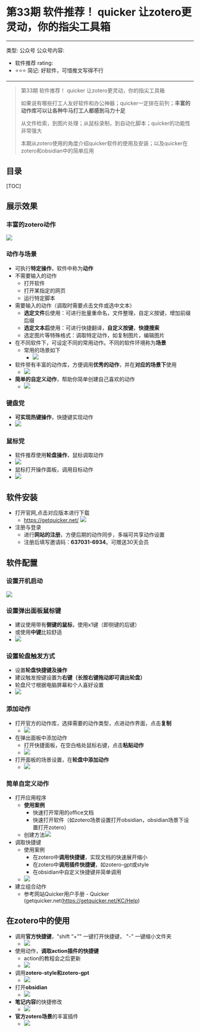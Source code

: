 # 第33期 软件推荐！ quicker 让zotero更灵动，你的指尖工具箱

---
类型: 公众号
公众号内容:
  - 软件推荐
rating:
  - ⭐⭐⭐
简记: 好软件，可惜推文写得不行
---

>第33期 软件推荐！ quicker 让zotero更灵动，你的指尖工具箱
>
>如果说有哪些打工人友好软件和办公神器；quicker一定排在前列；**丰富的动作库可以让各种牛马打工人都感到马力十足**
>
>从文件检索，到图片处理；从鼠标录制，到自动化脚本；quicker的功能性非常强大
>
>本期从zotero使用的角度介绍quicker软件的使用及安装；以及quicker在zotero和obsidian中的简单应用

## 目录

[TOC]

## 展示效果

### 丰富的zotero动作

![](https://pic-go-42.oss-cn-guangzhou.aliyuncs.com/img/20231211200352.png)

### 动作与场景

- 可执行**特定操作**，软件中称为**动作**
- 不需要输入的动作
	- 打开软件
	- 打开某指定的网页
	- 运行特定脚本
- 需要输入的动作（调取时需要点击文件或选中文本）
	- **选定文件**后使用：可进行批量重命名，文件整理，自定义按键，增加前缀后缀
	- **选定文本后**使用：可进行快捷翻译，**自定义按键**，**快捷搜索**
	- 选定图片等特殊格式：调取特定动作，如复制图片，编辑图片
- 在不同软件下，可设定不同的常用动作。不同的软件环境称为**场景**
	- 常用的场景如下
		- ![](https://pic-go-42.oss-cn-guangzhou.aliyuncs.com/img/20231211184405.png)
- 软件带有丰富的动作库，方便调用**优秀的动作**，并在**对应的场景下**使用
	- ![](https://pic-go-42.oss-cn-guangzhou.aliyuncs.com/img/20231211184459.png)
- **简单的自定义动作**，帮助你简单创建自己喜欢的动作
	- ![](https://pic-go-42.oss-cn-guangzhou.aliyuncs.com/img/20231211185832.png)

### 键盘党

- **可实现热键操作**，快捷键实现动作
- ![](https://pic-go-42.oss-cn-guangzhou.aliyuncs.com/img/20231211183824.png)

### 鼠标党

- 软件推荐使用**轮盘操作**，鼠标调取动作
- ![](https://pic-go-42.oss-cn-guangzhou.aliyuncs.com/img/GIF%202023-12-11%2018-31-09.gif)
- 鼠标打开操作面板，调用目标动作
- ![](https://pic-go-42.oss-cn-guangzhou.aliyuncs.com/img/20231211201113.png)

## 软件安装

- 打开官网,点击对应版本进行下载
	- https://getquicker.net/ ![](https://pic-go-42.oss-cn-guangzhou.aliyuncs.com/img/20231211190216.png)
- 注册与登录
	- 进行**网站的注册**，方便后期的动作同步，多端可共享动作设置
	- 注册后填写邀请码：**637031-6934**。可赠送30天会员

## 软件配置

### 设置开机启动

![](https://pic-go-42.oss-cn-guangzhou.aliyuncs.com/img/20231211190647.png)

### 设置弹出面板鼠标键

- 建议使用带有**侧键的鼠标**，使用x1键（即侧键的后键）
- 或使用**中键**比较舒适
- ![](https://pic-go-42.oss-cn-guangzhou.aliyuncs.com/img/20231211191236.png)

### 设置轮盘触发方式

- 设置**轮盘快捷键及操作**
- 建议触发按键设置为**右键（长按右键拖动即可调出轮盘）**
- 轮盘尺寸根据电脑屏幕和个人喜好设置
- ![](https://pic-go-42.oss-cn-guangzhou.aliyuncs.com/img/20231211191446.png)

### 添加动作

- 打开官方的动作库，选择需要的动作类型，点进动作界面，点击**复制**
	- ![](https://pic-go-42.oss-cn-guangzhou.aliyuncs.com/img/20231211192020.png)
- 在弹出面板中添加动作
	- 打开快捷面板，在空白格处鼠标右键，点击**粘贴动作**
	- ![](https://pic-go-42.oss-cn-guangzhou.aliyuncs.com/img/20231211192302.png)
- 打开面板的场景设置，在**轮盘中添加动作**
	- ![](https://pic-go-42.oss-cn-guangzhou.aliyuncs.com/img/20231211192923.png)

### 简单自定义动作

- 打开应用程序
	- **使用案例**
		- 快速打开常用的office文档
		- 快速打开软件（如zotero场景设置打开obsidian，obsidian场景下设置打开zotero）
	- 创建方法![](https://pic-go-42.oss-cn-guangzhou.aliyuncs.com/img/20231211193249.png)
- 调取快捷键
	- 使用案例
		- 在zotero中**调用快捷键**，实现文档的快速展开缩小
		- 在zotero中**调用插件快捷键**，如zotero-gpt或style
		- 在obsidian中自定义快捷键并简单调用
	- ![](https://pic-go-42.oss-cn-guangzhou.aliyuncs.com/img/20231211193715.png)
- 建立组合动作
	- 参考网站Quicker用户手册 - Quicker (getquicker.net(https://getquicker.net/KC/Help)

## 在zotero中的使用

- 调用**官方快捷键**，"shift “+”" 一键打开快捷键， "-" 一键缩小文件夹
	- ![](https://pic-go-42.oss-cn-guangzhou.aliyuncs.com/img/GIF%202023-12-11%2019-45-13.gif)
- 使用动作，**调取action插件的快捷键**
	- action的教程会之后更新
	- ![](https://pic-go-42.oss-cn-guangzhou.aliyuncs.com/img/GIF%202023-12-11%2019-48-32.gif)
- 调用**zotero-style和zotero-gpt**
	- ![](https://pic-go-42.oss-cn-guangzhou.aliyuncs.com/img/GIF%202023-12-11%2019-53-27.gif)
- 打开**obsidian**
	- ![](https://pic-go-42.oss-cn-guangzhou.aliyuncs.com/img/GIF%202023-12-11%2019-56-58.gif)
- **笔记内容**的快捷修改
	- ![](https://pic-go-42.oss-cn-guangzhou.aliyuncs.com/img/GIF%202023-12-11%2020-00-56.gif)
- **官方zotero场景**的丰富插件
	- ![](https://pic-go-42.oss-cn-guangzhou.aliyuncs.com/img/20231211200352.png)